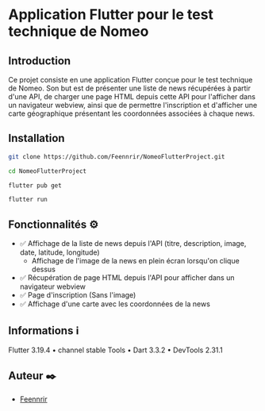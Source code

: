 # Application Flutter pour le test technique de Nomeo

## Introduction


Ce projet consiste en une application Flutter conçue pour le test technique de Nomeo. Son but est de présenter une liste de news récupérées à partir d'une API, de charger une page HTML depuis cette API pour l'afficher dans un navigateur webview, ainsi que de permettre l'inscription et d'afficher une carte géographique présentant les coordonnées associées à chaque news.


## Installation

```bash
git clone https://github.com/Feennrir/NomeoFlutterProject.git
```
```bash
cd NomeoFlutterProject
```
```bash
flutter pub get
```
```bash
flutter run
```

## Fonctionnalités :gear:

- :white_check_mark: Affichage de la liste de news depuis l'API (titre, description, image, date, latitude, longitude)
  - Affichage de l'image de la news en plein écran lorsqu'on clique dessus
- :white_check_mark: Récupération de page HTML depuis l'API pour afficher dans un navigateur webview
- :white_check_mark: Page d'inscription (Sans l'image)
- :white_check_mark: Affichage d'une carte avec les coordonnées de la news



## Informations :information_source:

Flutter 3.19.4 • channel stable
Tools • Dart 3.3.2 • DevTools 2.31.1


## Auteur :black_nib:

- [Feennrir](https://github.com/Feennrir)